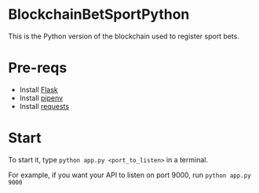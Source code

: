 # BlockchainBetSportPython

This is the Python version of the blockchain used to register sport bets.

# Pre-reqs

- Install <a href="http://flask.pocoo.org/docs/1.0/installation/#installation" target="_blank">Flask</a>
- Install <a href="https://pypi.org/project/pipenv/" target="_blank">pipenv</a>
- Install <a href="http://docs.python-requests.org/en/master/user/install/" target="_blank">requests</a>

# Start

To start it, type `python app.py <port_to_listen>` in a terminal.

For example, if you want your API to listen on port 9000, run `python app.py 9000`
